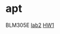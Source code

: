 # apt

BLM305E
[lab2](https://yrgp.github.io/apt/lab2.html)
[HW1](https://yrgp.github.io/apt/HW1.html)

